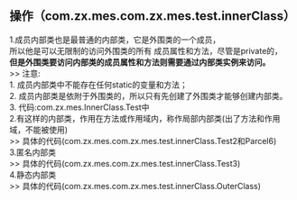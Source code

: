 
## 操作（com.zx.mes.com.zx.mes.test.innerClass）        
1.成员内部类也是最普通的内部类，它是外围类的一个成员，        
    所以他是可以无限制的访问外围类的所有 成员属性和方法，尽管是private的，         
    **但是外围类要访问内部类的成员属性和方法则需要通过内部类实例来访问。**       
    >> 注意:      
        1.  成员内部类中不能存在任何static的变量和方法；       
        2. 成员内部类是依附于外围类的，所以只有先创建了外围类才能够创建内部类。       
        3. 代码:com.zx.mes.InnerClass.Test中       
2.有这样的内部类，作用在方法或作用域内，称作局部内部类(出了方法和作用域，不能被使用)        
    >> 具体的代码(com.zx.mes.com.zx.mes.test.innerClass.Test2和Parcel6)       
3.匿名内部类     
    >> 具体的代码(com.zx.mes.com.zx.mes.test.innerClass.Test3)       
4.静态内部类     
    >> 具体的代码(com.zx.mes.com.zx.mes.test.innerClass.OuterClass)      
 